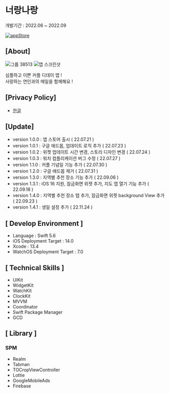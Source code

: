 # 너랑나랑

개발기간 : 2022.06 ~ 2022.09

[![appStore](https://user-images.githubusercontent.com/50910456/173174832-7d395623-ceb3-4796-b718-22e550af6934.svg)](https://apps.apple.com/app/%EB%84%88%EB%9E%91%EB%82%98%EB%9E%91-%EC%BB%A4%ED%94%8C-%EB%94%94%EB%8D%B0%EC%9D%B4/id1635302922)

## [About]
  
![그룹 38513](https://user-images.githubusercontent.com/50910456/192079988-8744ae9a-f794-4813-ad61-bfd8797bf143.png)
![앱 스크린샷](https://user-images.githubusercontent.com/50910456/183449608-c1cd2efb-fbba-4fd8-a3eb-185bdfa3679d.png)
  
심플하고 이쁜 커플 디데이 앱 !  
사랑하는 연인과의 매일을 함께해요 !

## [Privacy Policy]

- [한글](https://github.com/ungchun/coupleDayProject/blob/main/PrivacyPolicy/ko.md)

## [Update]

- version 1.0.0 : 앱 스토어 출시 ( 22.07.21 )
- version 1.0.1 : 구글 애드몹, 업데이트 로직 추가 ( 22.07.23 )
- version 1.0.2 : 위젯 업데이트 시간 변경, 스토리 디자인 변경 ( 22.07.24 )
- version 1.0.3 : 워치 컴플리케이션 버그 수정 ( 22.07.27 )
- version 1.1.0 : 커플 기념일 기능 추가 ( 22.07.30 )
- version 1.2.0 : 구글 애드몹 제거 ( 22.07.31 )
- version 1.3.0 : 지역별 추천 장소 기능 추가 ( 22.09.06 )  
- version 1.3.1 : iOS 16 지원, 잠금화면 위젯 추가, 지도 앱 열기 기능 추가 ( 22.09.18 )  
- version 1.4.0 : 지역별 추천 장소 탭 추가, 잠금화면 위젯 background View 추가 ( 22.09.23 )
- version 1.4.1 : 생일 설정 추가 ( 22.11.24 )

## [ Develop Environment ]

- Language : Swift 5.6
- iOS Deployment Target : 14.0
- Xcode : 13.4
- WatchOS Deployment Target : 7.0

## [ Technical Skills ]

- UIKit
- WidgetKit
- WatchKit
- ClockKit
- MVVM
- Coordinator
- Swift Package Manager
- GCD  

## [ Library ]

### SPM

- Realm
- Tabman
- TOCropViewController
- Lottie
- GoogleMobileAds
- Firebase
